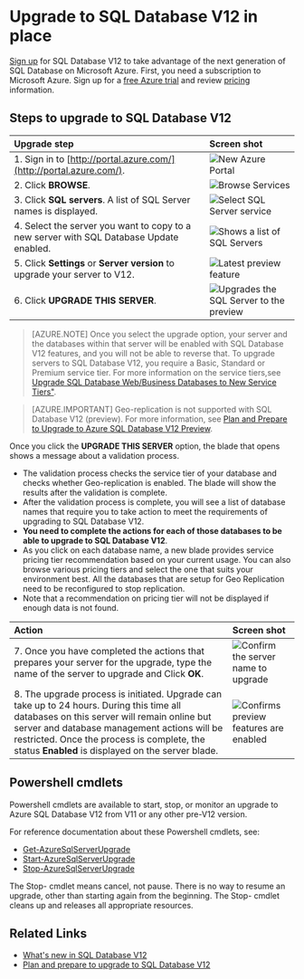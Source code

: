 <properties 
	pageTitle="Upgrade to SQL Database V12" 
	description="Explains how to upgrade to Azure SQL Database V12, from an earlier version of Azure SQL Database." 
	services="sql-database" 
	documentationCenter="" 
	authors="sonalmm" 
	manager="jeffreyg" 
	editor=""/>

<tags 
	ms.service="sql-database" 
	ms.devlang="na" 
	ms.topic="article" 
	ms.tgt_pltfrm="na" 
	ms.workload="data-management" 
	ms.date="05/15/2015" 
	ms.author="sonalm"/>


# Upgrade to SQL Database V12 in place


[Sign up](https://portal.azure.com) for SQL Database V12 to take advantage of the next generation of  SQL Database on Microsoft Azure. First, you need a subscription to Microsoft Azure. Sign up for a [free Azure trial](http://azure.microsoft.com/pricing/free-trial) and review [pricing](http://azure.microsoft.com/pricing/details/sql-database) information. 


## Steps to upgrade to SQL Database V12


| Upgrade step  | Screen shot |
| :--- | :--- |
| 1. Sign in to [http://portal.azure.com/](http://portal.azure.com/). | ![New Azure Portal][1] |
| 2. Click **BROWSE**. | ![Browse Services][2] |
| 3.	Click **SQL servers**. A list of SQL Server names is displayed. | ![Select SQL Server service][3] |
| 4. Select the server you want to copy to a new server with  SQL Database Update enabled. | ![Shows a list of SQL Servers][4] |
| 5. Click **Settings** or **Server version** to upgrade your server to V12.  | ![Latest preview feature][5] |
| 6. Click **UPGRADE THIS SERVER**. | ![Upgrades the SQL Server to the preview][6] |


> [AZURE.NOTE] Once you select the upgrade option, your server and the databases within that server will be enabled with SQL Database V12 features, and you will not be able to reverse that. To upgrade servers to SQL Database V12, you require a Basic, Standard or Premium service tier. For more information on the  service tiers,see [Upgrade SQL Database Web/Business Databases to New Service Tiers"](sql-database-upgrade-new-service-tiers.md).


> [AZURE.IMPORTANT] Geo-replication is not supported with SQL Database V12 (preview). For more information, see [Plan and Prepare to Upgrade to Azure SQL Database V12 Preview](sql-database-v12-plan-prepare-upgrade.md).


Once you click the **UPGRADE THIS SERVER** option, the blade that opens shows a message about a validation process. 


- The validation process checks the service tier of your database and checks whether Geo-replication is enabled. The blade will show the results after the validation is complete. 
- After the validation process is complete, you will see a list of database names that require you to take action to meet the requirements of upgrading to SQL Database V12.
 - **You need to complete the actions for each of those databases to be able to upgrade to SQL Database V12**.
- As you click on each database name, a new blade provides service pricing tier recommendation based on your current usage. You can also browse various pricing tiers and select the one that suits your environment best. All the databases that are setup for Geo Replication need to be reconfigured to stop replication. 
- Note that a recommendation on pricing tier will not be displayed if enough data is not found. 


| Action | Screen shot |
| :--- | :--- |
| 7. Once you have completed the actions that prepares your server for the upgrade, type the name of the server to upgrade and Click **OK**. | ![Confirm the server name to upgrade][7] |
| 8. The upgrade process is initiated. Upgrade can take up to 24 hours. During this time all databases on this server will remain online but server and database management actions will be restricted. Once the process is complete, the status **Enabled** is displayed on the server blade. | ![Confirms preview features are enabled][8] |


## Powershell cmdlets


Powershell cmdlets are available to start, stop, or monitor an upgrade to Azure SQL Database V12 from V11 or any other pre-V12 version.


For reference documentation about these Powershell cmdlets, see:


- [Get-AzureSqlServerUpgrade](http://msdn.microsoft.com/library/mt143621.aspx)
- [Start-AzureSqlServerUpgrade](http://msdn.microsoft.com/library/mt143623.aspx)
- [Stop-AzureSqlServerUpgrade](http://msdn.microsoft.com/library/mt143622.aspx)


The Stop- cmdlet means cancel, not pause. There is no way to resume an upgrade, other than starting again from the beginning. The Stop- cmdlet cleans up and releases all appropriate resources. 


## Related Links

-  [What's new in SQL Database V12](sql-database-v12-whats-new.md) 
- [Plan and prepare to upgrade to SQL Database V12](sql-database-v12-plan-prepare-upgrade.md)


<!--Image references-->
[1]: ./media/sql-database-v12-upgrade/firstscreenportal.png
[2]: ./media/sql-database-v12-upgrade/firstscreenportal.png
[3]: ./media/sql-database-v12-upgrade/sqlserverlist.png
[4]: ./media/sql-database-v12-upgrade/sqlserverlist.png
[5]: ./media/sql-database-v12-upgrade/latestprview.png
[6]: ./media/sql-database-v12-upgrade/upgrade.png
[7]: ./media/sql-database-v12-upgrade/typeservername.png
[8]: ./media/sql-database-v12-upgrade/enabled.png
 